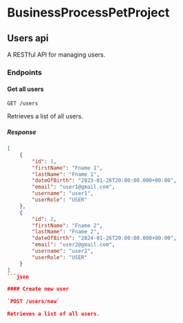 # BusinessProcessPetProject

## Users api
A RESTful API for managing users.

### Endpoints

#### Get all users

`GET /users`

Retrieves a list of all users.

##### Response


```json
[
    {
        "id": 1,
        "firstName": "Fname 1",
        "lastName": "Fname 1",
        "dateOfBirth": "2023-01-26T20:00:00.000+00:00",
        "email": "user1@gmail.com",
        "username": "user1",
        "userRole": "USER"
    },
    {
        "id": 2,
        "firstName": "Fname 2",
        "lastName": "Fname 2",
        "dateOfBirth": "2024-01-26T20:00:00.000+00:00",
        "email": "user2@gmail.com",
        "username": "user2",
        "userRole": "USER"
    }
]
```json

#### Create new user

`POST /users/new`

Retrieves a list of all users.
